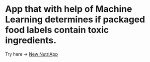 # App that with help of Machine Learning determines if packaged food labels contain toxic ingredients.
Try here -> [New NutriApp](https://new-nutriapp.herokuapp.com/)
